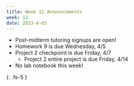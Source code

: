 ```yaml
---
title: Week 12 Announcements
week: 12
date: 2023-4-03
---
```


* Post-midterm tutoring signups are open!
* Homework 9 is due Wednesday, 4/5
* Project 2 checkpoint is due Friday, 4/7
    * Project 2 entire project is due Friday, 4/14
* No lab notebook this week!

{: .fs-5 }

